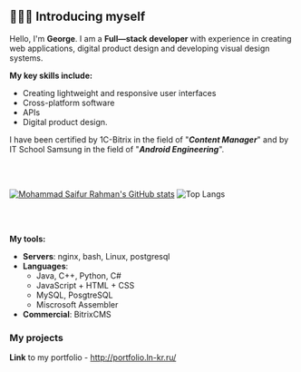 ## 🙋🏻‍♀️ Introducing myself

Hello, I'm **George**. I am a **Full—stack developer** with experience in creating web applications, digital product design and developing visual design systems.

**My key skills include:**
- Creating lightweight and responsive user interfaces
- Cross-platform software
- APIs
- Digital product design.

I have been certified by 1C-Bitrix in the field of "**_Content Manager_**" and by IT School Samsung in the field of "**_Android Engineering_**".

<br>
<br>

[![Mohammad Saifur Rahman's GitHub stats](https://github-readme-stats.vercel.app/api/top-langs?username=domster704&hide=tcl&theme=dark&show_icons=true)](https://github.com/domster704)
![Top Langs](https://github-readme-stats.vercel.app/api?username=domster704&theme=dark&show_icons=true)

<br>
<br>

**My tools:**
- **Servers**: nginx, bash, Linux, postgresql
- **Languages**:
  - Java, C++, Python, C#
  - JavaScript + HTML + CSS
  - MySQL, PosgtreSQL
  - Miscrosoft Assembler
- **Commercial**: BitrixCMS

### My projects
**Link** to my portfolio - http://portfolio.ln-kr.ru/

